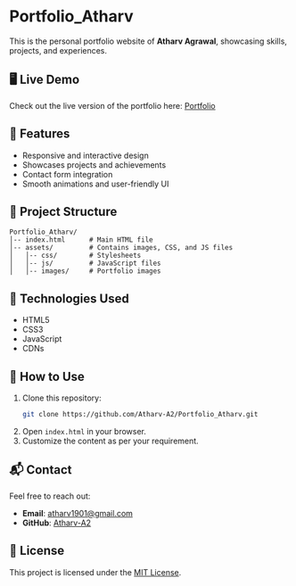 # Portfolio_Atharv

This is the personal portfolio website of **Atharv Agrawal**, showcasing skills, projects, and experiences.

## 🖥️ Live Demo
Check out the live version of the portfolio here: [Portfolio](https://atharvagrawal.netlify.app)

## 📌 Features
- Responsive and interactive design
- Showcases projects and achievements
- Contact form integration
- Smooth animations and user-friendly UI

## 📂 Project Structure
```
Portfolio_Atharv/
│-- index.html      # Main HTML file
│-- assets/         # Contains images, CSS, and JS files
│   │-- css/        # Stylesheets
│   │-- js/         # JavaScript files
│   │-- images/     # Portfolio images
```

## 🚀 Technologies Used
- HTML5
- CSS3
- JavaScript
- CDNs

## 📖 How to Use
1. Clone this repository:
   ```bash
   git clone https://github.com/Atharv-A2/Portfolio_Atharv.git
   ```
2. Open `index.html` in your browser.
3. Customize the content as per your requirement.

## 📬 Contact
Feel free to reach out:
- **Email**: atharv1901@gmail.com
- **GitHub**: [Atharv-A2](https://github.com/Atharv-A2)

## 📜 License
This project is licensed under the [MIT License](LICENSE).
